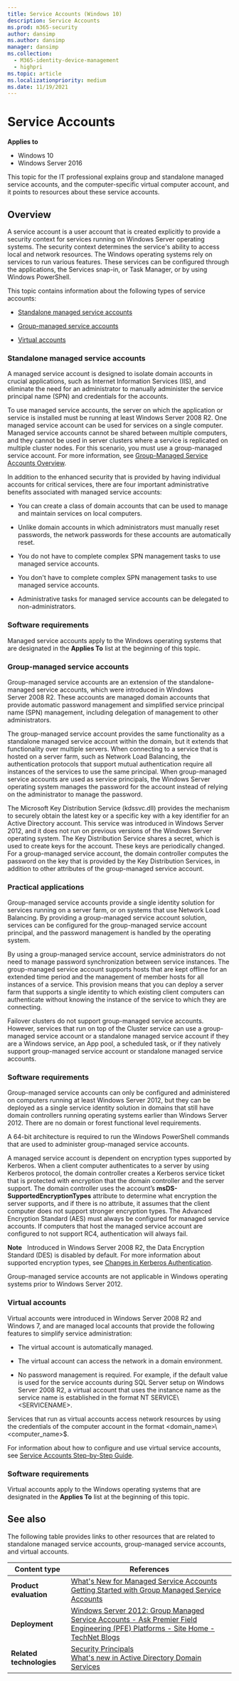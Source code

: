 ```yaml
---
title: Service Accounts (Windows 10)
description: Service Accounts
ms.prod: m365-security
author: dansimp
ms.author: dansimp
manager: dansimp
ms.collection:
  - M365-identity-device-management
  - highpri
ms.topic: article
ms.localizationpriority: medium
ms.date: 11/19/2021
---
```


# Service Accounts

**Applies to**
- Windows 10
- Windows Server 2016

This topic for the IT professional explains group and standalone managed service accounts, and the computer-specific virtual computer account, and it points to resources about these service accounts.

## Overview

A service account is a user account that is created explicitly to provide a security context for services running on Windows Server operating systems. The security context determines the service's ability to access local and network resources. The Windows operating systems rely on services to run various features. These services can be configured through the applications, the Services snap-in, or Task Manager, or by using Windows PowerShell.

This topic contains information about the following types of service accounts:

- [Standalone managed service accounts](#bkmk-standalonemanagedserviceaccounts)

- [Group-managed service accounts](#bkmk-groupmanagedserviceaccounts)

- [Virtual accounts](#bkmk-virtualserviceaccounts)

### <a href="" id="bkmk-standalonemanagedserviceaccounts"></a>Standalone managed service accounts

A managed service account is designed to isolate domain accounts in crucial applications, such as Internet Information Services (IIS), and eliminate the need for an administrator to manually administer the service principal name (SPN) and credentials for the accounts.

To use managed service accounts, the server on which the application or service is installed must be running at least Windows Server 2008 R2. One managed service account can be used for services on a single computer. Managed service accounts cannot be shared between multiple computers, and they cannot be used in server clusters where a service is replicated on multiple cluster nodes. For this scenario, you must use a group-managed service account. For more information, see [Group-Managed Service Accounts Overview](/previous-versions/windows/it-pro/windows-server-2012-R2-and-2012/hh831782(v=ws.11)).

In addition to the enhanced security that is provided by having individual accounts for critical services, there are four important administrative benefits associated with managed service accounts:

- You can create a class of domain accounts that can be used to manage and maintain services on local computers.

- Unlike domain accounts in which administrators must manually reset passwords, the network passwords for these accounts are automatically reset.

- You do not have to complete complex SPN management tasks to use managed service accounts.
-   You don't have to complete complex SPN management tasks to use managed service accounts.
- Administrative tasks for managed service accounts can be delegated to non-administrators.

### Software requirements

Managed service accounts apply to the Windows operating systems that are designated in the **Applies To** list at the beginning of this topic.

### <a href="" id="bkmk-groupmanagedserviceaccounts"></a>Group-managed service accounts

Group-managed service accounts are an extension of the standalone-managed service accounts, which were introduced in Windows Server 2008 R2. These accounts are managed domain accounts that provide automatic password management and simplified service principal name (SPN) management, including delegation of management to other administrators.

The group-managed service account provides the same functionality as a standalone managed service account within the domain, but it extends that functionality over multiple servers. When connecting to a service that is hosted on a server farm, such as Network Load Balancing, the authentication protocols that support mutual authentication require all instances of the services to use the same principal. When group-managed service accounts are used as service principals, the Windows Server operating system manages the password for the account instead of relying on the administrator to manage the password.

The Microsoft Key Distribution Service (kdssvc.dll) provides the mechanism to securely obtain the latest key or a specific key with a key identifier for an Active Directory account. This service was introduced in Windows Server 2012, and it does not run on previous versions of the Windows Server operating system. The Key Distribution Service shares a secret, which is used to create keys for the account. These keys are periodically changed. For a group-managed service account, the domain controller computes the password on the key that is provided by the Key Distribution Services, in addition to other attributes of the group-managed service account.

### <a href="" id="bkmk-app"></a>Practical applications

Group-managed service accounts provide a single identity solution for services running on a server farm, or on systems that use Network Load Balancing. By providing a group-managed service account solution, services can be configured for the group-managed service account principal, and the password management is handled by the operating system.

By using a group-managed service account, service administrators do not need to manage password synchronization between service instances. The group-managed service account supports hosts that are kept offline for an extended time period and the management of member hosts for all instances of a service. This provision means that you can deploy a server farm that supports a single identity to which existing client computers can authenticate without knowing the instance of the service to which they are connecting.

Failover clusters do not support group-managed service accounts. However, services that run on top of the Cluster service can use a group-managed service account or a standalone managed service account if they are a Windows service, an App pool, a scheduled task, or if they natively support group-managed service account or standalone managed service accounts.

### <a href="" id="bkmk-soft"></a>Software requirements

Group-managed service accounts can only be configured and administered on computers running at least Windows Server 2012, but they can be deployed as a single service identity solution in domains that still have domain controllers running operating systems earlier than Windows Server 2012. There are no domain or forest functional level requirements.

A 64-bit architecture is required to run the Windows PowerShell commands that are used to administer group-managed service accounts.

A managed service account is dependent on encryption types supported by Kerberos. When a client computer authenticates to a server by using Kerberos protocol, the domain controller creates a Kerberos service ticket that is protected with encryption that the domain controller and the server support. The domain controller uses the account’s **msDS-SupportedEncryptionTypes** attribute to determine what encryption the server supports, and if there is no attribute, it assumes that the client computer does not support stronger encryption types. The Advanced Encryption Standard (AES) must always be configured for managed service accounts. If computers that host the managed service account are configured to not support RC4, authentication will always fail.

**Note**  
Introduced in Windows Server 2008 R2, the Data Encryption Standard (DES) is disabled by default. For more information about supported encryption types, see [Changes in Kerberos Authentication](/previous-versions/windows/it-pro/windows-server-2008-R2-and-2008/dd560670(v=ws.10)).

Group-managed service accounts are not applicable in Windows operating systems prior to Windows Server 2012.

### <a href="" id="bkmk-virtualserviceaccounts"></a>Virtual accounts

Virtual accounts were introduced in Windows Server 2008 R2 and Windows 7, and are managed local accounts that provide the following features to simplify service administration:

- The virtual account is automatically managed.

- The virtual account can access the network in a domain environment.

- No password management is required. For example, if the default value is used for the service accounts during SQL Server setup on Windows Server 2008 R2, a virtual account that uses the instance name as the service name is established in the format NT SERVICE\\&lt;SERVICENAME&gt;.

Services that run as virtual accounts access network resources by using the credentials of the computer account in the format &lt;domain\_name&gt;\\&lt;computer\_name&gt;$.

For information about how to configure and use virtual service accounts, see [Service Accounts Step-by-Step Guide](/previous-versions/windows/it-pro/windows-server-2008-R2-and-2008/dd548356(v=ws.10)).

### Software requirements

Virtual accounts apply to the Windows operating systems that are designated in the **Applies To** list at the beginning of this topic.

## <a href="" id="bkmk-links"></a>See also


The following table provides links to other resources that are related to standalone managed service accounts, group-managed service accounts, and virtual accounts.

| Content type  | References  |
|---------------|-------------|
| **Product evaluation** | [What's New for Managed Service Accounts](/previous-versions/windows/it-pro/windows-server-2012-R2-and-2012/hh831451(v=ws.11))<br>[Getting Started with Group Managed Service Accounts](/previous-versions/windows/it-pro/windows-server-2012-R2-and-2012/jj128431(v=ws.11)) |
| **Deployment** | [Windows Server 2012: Group Managed Service Accounts - Ask Premier Field Engineering (PFE) Platforms - Site Home - TechNet Blogs](https://blogs.technet.com/b/askpfeplat/archive/2012/12/17/windows-server-2012-group-managed-service-accounts.aspx) |
| **Related technologies** | [Security Principals](security-principals.md)<br>[What's new in Active Directory Domain Services](/windows-server/identity/whats-new-active-directory-domain-services) |

